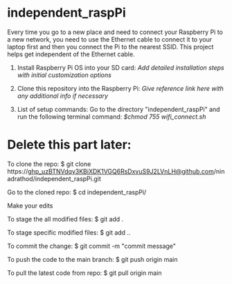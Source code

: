 # independent_raspPi

Every time you go to a new place and need to connect your Raspberry Pi to a new network, you need to use the Ethernet cable to connect it to your laptop first and then you connect the Pi to the nearest SSID.
This project helps get independent of the Ethernet cable.

1. Install Raspberry Pi OS into your SD card:
   *Add detailed installation steps with initial customization options*
   
3. Clone this repository into the Raspberry Pi:
   *Give reference link here with any additional info if necessary*
   
4. List of setup commands:
   Go to the directory "independent_raspPi" and run the following terminal command:
   *$chmod 755 wifi_connect.sh*
   
# Delete this part later:

To clone the repo:
$ git clone https://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@github.com/ninadrathod/independent_raspPi.git

Go to the cloned repo:
$ cd independent_raspPi/

Make your edits

To stage the all modified files:
$ git add . 

To stage specific modified files:
$ git add <file1> <file2> ..

To commit the change:
$ git commit -m "commit message"

To push the code to the main branch:
$ git push origin main

To pull the latest code from repo:
$ git pull origin main
